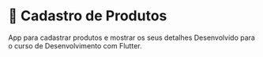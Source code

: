 # 📝 Cadastro de Produtos

App para cadastrar produtos e mostrar os seus detalhes
Desenvolvido para o curso de Desenvolvimento com Flutter.
